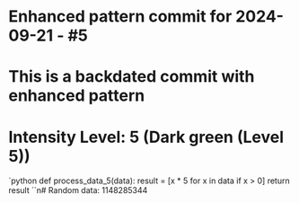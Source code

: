 ﻿# Enhanced pattern commit for 2024-09-21 - #5
# This is a backdated commit with enhanced pattern
# Intensity Level: 5 (Dark green (Level 5))
`python
def process_data_5(data):
    result = [x * 5 for x in data if x > 0]
    return result
``n# Random data: 1148285344

